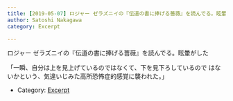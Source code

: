 ```yaml
---
title: [2019-05-07] ロジャー ゼラズニイの『伝道の書に捧げる薔薇』を読んでる。眩暈がした
author: Satoshi Nakagawa
category: Excerpt

---
```


ロジャー ゼラズニイの『伝道の書に捧げる薔薇』を読んでる。眩暈がした

 「一瞬、自分は上を見上げているのではなくて、下を見下ろしているので
はないかという、気違いじみた高所恐怖症的感覚に襲われた。」

- Category: [Excerpt](https://merapano.github.io/categories.html#Excerpt)

